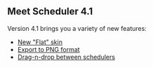 <h2>Meet Scheduler 4.1</h2>

<p>
Version 4.1 brings you a variety of new features:
</p>
<ul>
    <li><a href="skins.html#flatskin">New "Flat" skin</a></li>
    <li><a href="png.html">Export to PNG format</a></li>
    <li><a href="dhtmlx_components_integration.html#draganddropbetweenschedulers">Drag-n-drop between schedulers</a> </li>
</ul>